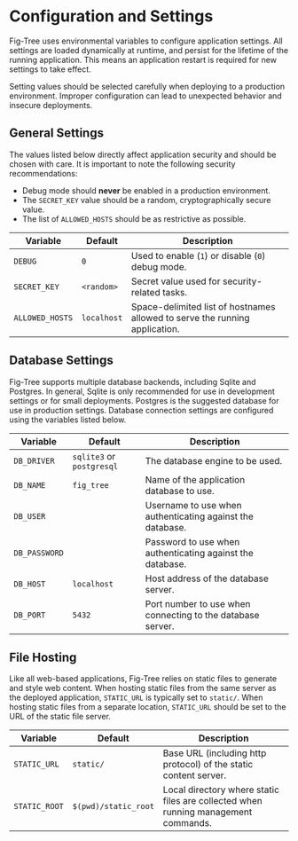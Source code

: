# Configuration and Settings

Fig-Tree uses environmental variables to configure application settings.
All settings are loaded dynamically at runtime, and persist for the lifetime of the running application.
This means an application restart is required for new settings to take effect.

Setting values should be selected carefully when deploying to a production environment.
Improper configuration can lead to unexpected behavior and insecure deployments.

## General Settings

The values listed below directly affect application security and should be chosen with care.
It is important to note the following security recommendations:

- Debug mode should **never** be enabled in a production environment.
- The `SECRET_KEY` value should be a random, cryptographically secure value.
- The list of `ALLOWED_HOSTS` should be as restrictive as possible.

| Variable        | Default     | Description                                                                 |
|-----------------|-------------|-----------------------------------------------------------------------------|
| `DEBUG`         | `0`         | Used to enable (`1`) or disable (`0`) debug mode.                           |
| `SECRET_KEY`    | `<random>`  | Secret value used for security-related tasks.                               |
| `ALLOWED_HOSTS` | `localhost` | Space-delimited list of hostnames allowed to serve the running application. |

## Database Settings

Fig-Tree supports multiple database backends, including Sqlite and Postgres.
In general, Sqlite is only recommended for use in development settings or for small deployments.
Postgres is the suggested database for use in production settings.
Database connection settings are configured using the variables listed below.

| Variable      | Default                   | Description                                                |
|---------------|---------------------------|------------------------------------------------------------|
| `DB_DRIVER`   | `sqlite3` or `postgresql` | The database engine to be used.                            |
| `DB_NAME`     | `fig_tree`                | Name of the application database to use.                   |
| `DB_USER`     |                           | Username to use when authenticating against the database.  |
| `DB_PASSWORD` |                           | Password to use when authenticating against the database.  | 
| `DB_HOST`     | `localhost`               | Host address of the database server.                       |
| `DB_PORT`     | `5432`                    | Port number to use when connecting to the database server. |

## File Hosting

Like all web-based applications, Fig-Tree relies on static files to generate and style web content.
When hosting static files from the same server as the deployed application, `STATIC_URL` is typically set to `static/`.
When hosting static files from a separate location, `STATIC_URL` should be set to the URL of the static file server.

| Variable      | Default              | Description                                                                        |
|---------------|----------------------|------------------------------------------------------------------------------------|
| `STATIC_URL`  | `static/`            | Base URL (including http protocol) of the static content server.                   |
| `STATIC_ROOT` | `$(pwd)/static_root` | Local directory where static files are collected when running management commands. |
